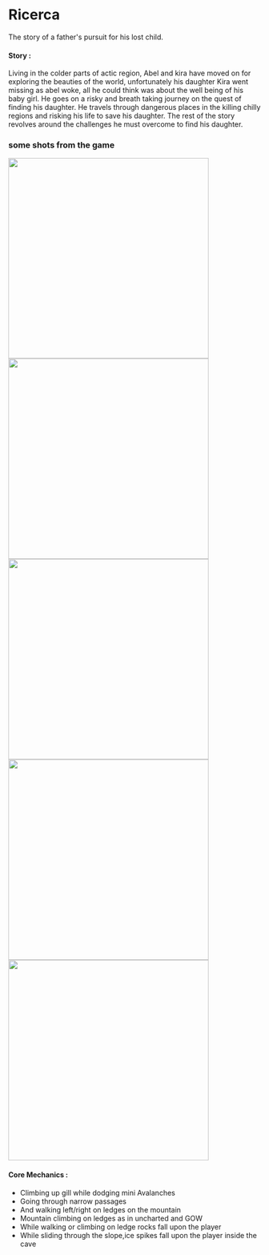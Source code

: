 # Ricerca
The story of a father's pursuit for his lost child.

#### Story :
Living in the colder parts of actic region, Abel and kira have moved on for exploring the beauties of the world, unfortunately his daughter Kira went missing as abel woke, all he could think was about the well being of his baby girl. He goes on a risky and breath taking journey on the quest of finding his daughter. He travels through dangerous places in the killing chilly regions and risking his life to save his daughter. The rest of the story revolves around the challenges he must overcome to find his daughter.

### some shots from the game
<p float="left">
  <img src="https://github.com/Quantum-Fringe-Entertainment/Ricerca/blob/master/ricerca%20SS/1.png" width="400" />
  <img src="https://github.com/Quantum-Fringe-Entertainment/Ricerca/blob/master/ricerca%20SS/2.png" width="400" /> 
  <img src="https://github.com/Quantum-Fringe-Entertainment/Ricerca/blob/master/ricerca%20SS/3.png" width="400" />
  <img src="https://github.com/Quantum-Fringe-Entertainment/Ricerca/blob/master/ricerca%20SS/4.png" width="400" /> 
  <img src="https://github.com/Quantum-Fringe-Entertainment/Ricerca/blob/master/ricerca%20SS/5.png" width="400" />
</p>

#### Core Mechanics : 
- Climbing up gill while dodging mini Avalanches
- Going through narrow passages
- And walking left/right on ledges on the mountain
- Mountain climbing on ledges as in uncharted and GOW
- While walking or climbing on ledge rocks fall upon the player
- While sliding through the slope,ice spikes fall upon the player inside the cave

